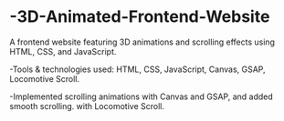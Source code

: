 # -3D-Animated-Frontend-Website

 A frontend website featuring 3D animations and scrolling effects using HTML, CSS, and JavaScript.
 
 -Tools & technologies used: HTML, CSS, JavaScript, Canvas, GSAP, Locomotive Scroll.
 
 -Implemented scrolling animations with Canvas and GSAP, and added smooth scrolling.
 with Locomotive Scroll.
